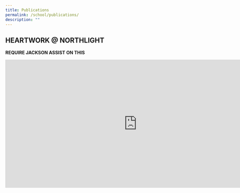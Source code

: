```yaml
---
title: Publications
permalink: /school/publications/
description: ""
---
```

## HEARTWORK @ NORTHLIGHT

**REQUIRE JACKSON ASSIST ON THIS**

<iframe allowfullscreen="allowfullscreen" scrolling="no" class="fp-iframe" style="border: 1px solid lightgray; width: 817px; height: 398px;" src="https://heyzine.com/flip-book/8614c746bd.html" contenteditable="false"></iframe>